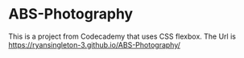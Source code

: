 # ABS-Photography
This is a project from Codecademy that uses CSS flexbox. The Url is https://ryansingleton-3.github.io/ABS-Photography/
